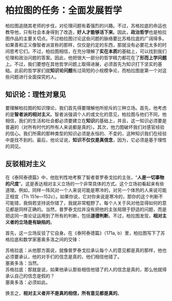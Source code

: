 # 柏拉图的任务：全面发展哲学

柏拉图追随其老师的步伐，对伦理问题有着强烈的兴趣。不过，苏格拉底的命运也教导他，只有社会本身得到了改造，**好人才能够活下来**。因此，**政治哲学**也是柏拉图作品的主要关切点。不过柏拉图讨论这些问题的脉络要比苏格拉底的广阔得多。如果善和正义像智者派宣称的那样，仅仅是约定的东西，那就没有必要花太多的时间思考它们。不过，柏拉图相信，在充分理解了**实在本质**的基础上，可以找到我们伦理和政治问题的答案。因此，他把很大一部分的哲学精力都花在了**形而上学问题**上。不过，我们要想在其他哲学问题上取得进展，必须首先为知识打下坚实的基础。此前的哲学家们就**知识论问题**有过简短的小规模争论，而柏拉图是第一个对这些问题进行全面探究的人。

## 知识论：理性对意见

要理解柏拉图的知识理论，我们首先得要理解他所拒斥的三种立场。首先，他考虑的是**智者派的相对主义**。智者派强调个人的或文化的意见，柏拉图与他们不同，他相信，我们的生活和社会都必须要建立在**知识**的基础上，并且，这一知识必须要是普遍的（对所有时代的所有人来说都是真的）。其次，他力图破坏我们对感官经验的信心。我们所需的那种类型的知识必须是永恒的、不变的，这种知识我们在经验中是找不到的。最后，他论证说，**知识不仅仅是真信念**，因为，它必须是基于理性的洞见。

## 反驳相对主义

在《泰阿泰德篇》中，他批判性地考察了智者普罗泰戈拉的主张，“**人是一切事物的尺度**”。这是表达相对主义立场的一个非常具体的方式。这个立场初看起来有些道理。例如，同样一阵风对一个人来说可能是寒冷的，对另一个体热的人来说可能正相宜（Th 151e—152c）。如果你说，它对你来说是寒冷的，那你的这个判断不可能错，我倘若坚持说你错了，我就非常粗野了。每个人关于风对他显得如何的意见都是同样正确的。当然，普罗泰戈拉并没有把他的主张局限于舒适的问题，而是把这同一类论证运用到了所有的判断，包括**道德判断**。不过，柏拉图发现，**相对主义者的立场是有缺陷的**。

首先，这一立场反驳了它自身。在《泰阿泰德篇》（171a, b）里，柏拉图写下了苏格拉底和数学家塞奥多洛之间的交锋：

苏格拉底：从他那方面说，就像普罗泰戈拉承认每个人的意见都是真的那样，他也必须要承认，他的对手们的信念是真的，他们相信他错了。  
塞奥多洛：当然。  
苏格拉底：那就是说，如果他承认那些相信他错了的人的信念是真的，那么他就得承认自己的信念是假的？  
塞奥多洛：必须如此。

换言之，**相对主义者并不是真的相信，所有意见都是真的**。